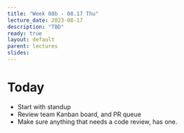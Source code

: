 ```yaml
---
title: "Week 08b - 08.17 Thu"
lecture_date: 2023-08-17
description: "TBD"
ready: true
layout: default
parent: lectures
slides: 
---
```


# Today

* Start with standup
* Review team Kanban board, and PR queue
* Make sure anything that needs a code review, has one.
